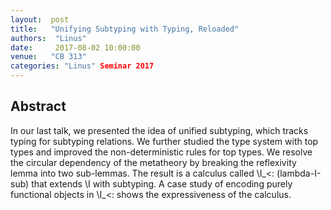```yaml
--- 
layout:  post 
title:   "Unifying Subtyping with Typing, Reloaded"
authors:  "Linus"
date:     2017-08-02 10:00:00
venue:   "CB 313"
categories: "Linus" Seminar 2017
--- 
```

## Abstract

In our last talk, we presented the idea of unified subtyping, which tracks
typing for subtyping relations. We further studied the type system with top
types and improved the non-deterministic rules for top types. We resolve the
circular dependency of the metatheory by breaking the reflexivity lemma
into two
sub-lemmas. The result is a calculus called \I_<: (lambda-I-sub) that
extends \I
with subtyping. A case study of encoding purely functional objects in \I_<:
shows the expressiveness of the calculus.


